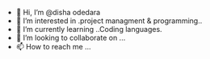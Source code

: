 - 👋 Hi, I’m @disha odedara
- 👀 I’m interested in .project managment & programming..
- 🌱 I’m currently learning  ..Coding languages.
- 💞️ I’m looking to collaborate on ...
- 📫 How to reach me ...

<!---
dishaodedara/dishaodedara is a ✨ special ✨ repository because its `README.md` (this file) appears on your GitHub profile.
You can click the Preview link to take a look at your changes.
--->
